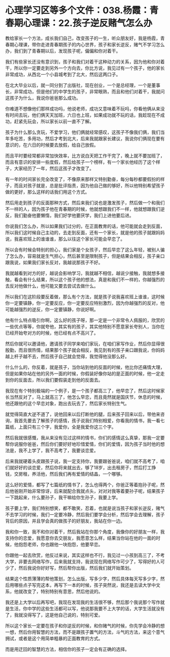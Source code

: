 # 心理学习区等多个文件：038.杨霞：青春期心理课：22.孩子逆反赌气怎么办

教给家长一个方法，成长我们自己，改变孩子的一生，听众朋友好，我是杨霞，青春期心理课，带你走进青春期孩子的内心世界，孩子和家长逆反，赌气不学习怎么办，我们到了青春期以后，发现孩子呢，偏偏和你对着干。

我们有些家长还没有意识到，孩子和我们对着干这种动力的关系，因为他和你对着干，所以你一定要走到另外一个方向去，你比方说，我见过有一个孩子，他的家长非常成功，从西北一个小县城考到了北大，然后这两口子。

在北大毕业以后，就一同分到了出版社，现在创业，一个是总经理，一个是董事长，非常成功，但是他们的中学生的孩子，非常眼熟，而且和他们对着干，我就问这孩子为什么，我说你爸爸那么成功。

你难道不想像他们那样成功吗，他说老师，成功又意味着不玩吗，你看他俩从来没有时间去玩，他们俩天天加班，六日也上班，如果成功就不玩的话，我趁现在不成功，赶紧先玩会，所以家长以前一直不了解。

孩子为什么那么贪玩，不爱学习，他们俩就经常感叹，这孩子不像我们俩，我们当年多吃苦，多用功，然后才考到北大，后来我就跟家长建议，我说你们俩现在要有意识的，在六日的时候要去放假，给自己放假。

而且平时要经常都非常加快效率，比方说白天把工作干完了，晚上就不要加班了，而且有意识的安排一些度假，然后给孩子一个榜样，有一个家长他经历了这个样子，大家经历了一年，然后这孩子才改变了。

有一年的时间家长完全改变了，不像原来那样又特别勤奋，每分每秒都要假扮的样子，而且对孩子就是，总是批评指责，因为他自己做的够好，所以他特别希望孩子做的更好，那么这样的话我们用这个方式。

然后用走到孩子的反面那种方式，然后来我们说也是激发孩子，然后做一个和我们不一样的人，因为孩子他在青春期的时候，他就想跟我们不一样，他就想跟我们逆反，我们勤奋他要懒惰，我们好学他要厌学，我们上进他要后进。

你说我们怎么办，所以如果我们过分的，在正面教育的话，他可能就会走到反面，所以我们这时候自己主动的，去走到反面，还有一个家长，就是他的孩子就跟妈妈说，我喜欢班上的谁谁谁，那么以往这个家长可能会早恋了。

所以会有时候会特别的担心，我们家是个女孩子，然后早恋了这么年轻，被别人骗了怎么办，容易就是生气担心，然后甚至是限制孩子，但是结果会相反，孩子亲口跟我说，如果我们家长反对，我越说那孩子不好。

我就越看到对方的好，越说会影响学习，我就越不相信，越说少接触，我就想多接触，看会有什么结果，所以这个孩子他的想法，真是和我们不一样的，你越强烈的去反对他做什么，他可能又要去尝试去做什么。

所以我们在这阶段要反着做，那么有个方法，就是孩子说我喜欢班上谁谁，这时候你一定要镇静，你一定要反应，你一定要反应特别激烈，因为你越强烈的反对，他可能越强烈的逆反，你一定要镇静，你说好啊。

他有什么特点吸引你啊，这么好的孩子呀，那一定是一个非常令人佩服的，欣赏的一些优点等等，你就夸他，其实有的孩子，其实他特别不愿意家长夸别人，当你在已经开始夸对方的时候，他已经有点不高兴了。

然后你就可以邀请他，邀请孩子同学来咱们家玩，在咱们家写作业，然后你显得很殷勤，而且很热情，结果那个孩子就会相反，我见到有的孩子亲口跟我说，你妈妈越上杆子越不去，然后孩子自己就会觉得，我觉得他没那么好。

什么什么的，你反着，就是孩子，当你站到他的反面的时候，他比你还痛情大理，但是如果你站在他的另外一面的时候，你假装好像你站的是正面的时候，他一定走到你的反面去，所以我们要假装走到他的反面去。

我现在有个特别极端的一个例子，是一个孩子都高三了，他早恋了，然后这时候家长当然反对了，马上就高三了，他怎么早恋，而且竟然就是国庆节，休息的时候，他还跟他的这个早恋对象，跑出去玩去了，然后家长特别生气。

就觉得简直大逆不道了，说他回来以后打断他的腿，后来孩子回来以后，带他来咨询，我首先要去了解孩子的感情，孩子说我们特别相爱，你看我的情书，我一看七篇纸，上面只有三个字，我爱你，全是我爱你这三个字。

然后我就很感慨，我从来没有见过这样的情书，你们的感情这么真挚，那我一定要帮你说服你爸爸，然后你们要好好地珍惜爱情，你们的爱情，因为孩子当时他的想法是，我不上学了，我不高考了，我要谈恋爱。

后来我就硬着头皮跟孩子说，我一定支持你，我要跟爸爸说，咱们就不高考了，咱们就好好的谈恋爱，然后你将来就出去，够了18岁，出去租房子，然后打工挣钱，交房租，养活他，然后我们再有爱情的结晶，一个哪够。

这么好的爱情，都写了七篇纸的情书了，怎么也得两个，你爸正等着抱孙子呢，然后他爸刚开始非常惊讶，后来就配合我就点头，对对对我等着要孙子呢，结果孩子一下跳起来，什么要孙子，我干嘛给你生孙子，我要上学。

孩子要上学，我们特别想笑，都不敢笑，忍着，也就是说当孩子和家长逆反，赌气不去学习的时候，我们一定要冷静，然后我们要学会分析，然后学会去理解，孩子背后的原因，并且学会真的做孩子的好朋友，我站在你一边。

我和你一致，我不和你对着干，然后我站在你那个角度，我像你的好朋友一样，我支持你的恋爱，我愿意你去交朋友，我愿意怎么样，结果当你站在他的一面的时候，他抱怨老师，你也跟他一块抱怨，他要早恋。

你跟他一起去欣赏，他反过来说，其实这样也不行，我见过一小孩到高三了，不考大学，非要去网络写作，后来我就支持，我说现在网络写作可少了，写得好的人可少了，然后我说你好好写，然后帮你出版，然后我们就开始策划。

结果这个性质薄薄的帮他策划，怎么出版，写多少字，然后具体每天写多少字，然后用哪些点子写完这本，再写下一本的时候，孩子突然说，我还是去读大学中文系，他就改变了，特别特别有意思，然后他说的。

我还是上大学以后再写吧，我现在发现我的生活很不够，然后那个我说那个写作就是生活，你中学的这些生活都可以写，他说那我要不上大学的话，大学生活就没有了，我就没得写了，这是他自己说的，特别可爱。

所以这个家长一定要在孩子和你逆反的时候，和你赌气的时候，你先学会冷静的想一想，然后你用智慧的方法，而不是跟孩子置气的方法，斗气的方法，来这个意气拥试，或者是这个用简单粗暴的正面教育的方式。

而是用迂回的智慧的方法，相信你的孩子一定会有正确的选择。